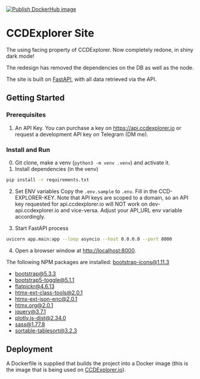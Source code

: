 [![Publish DockerHub image](https://github.com/ccdexplorer/ccdexplorer-site/actions/workflows/build-push.yml/badge.svg)](https://github.com/ccdexplorer/ccdexplorer-site/actions/workflows/build-push.yml)

# CCDExplorer Site

The using facing property of CCDExplorer. Now completely redone, in shiny dark mode!

The redesign has removed the dependencies on the DB as well as the node. 

The site is built on [FastAPI](https://fastapi.tiangolo.com/), with all data retrieved via the API. 

## Getting Started

### Prerequisites

1. An API Key. You can purchase a key on https://api.ccdexplorer.io or request a development API key on Telegram (DM me).

### Install and Run
0. Git clone, make a venv (`python3 -m venv .venv`) and activate it. 
1. Install dependencies (in the venv)
```zsh
pip install -r requirements.txt
```
2. Set ENV variables
Copy the `.env.sample` to `.env`. Fill in the CCD-EXPLORER-KEY. Note that API keys are scoped to a domain, so an API key requested for api.ccdexplorer.io will NOT work on dev-api.ccdexplorer.io and vice-versa. Adjust your API_URL env variable accordingly.

3. Start FastAPI process
```zsh
uvicorn app.main:app --loop asyncio --host 0.0.0.0 --port 8000
```
4. Open a browser window at [http://localhost:8000](http://localhost:8000).

The following NPM packages are installed:
bootstrap-icons@1.11.3
- bootstrap@5.3.3
- bootstrap5-toggle@5.1.1
- flatpickr@4.6.13
- htmx-ext-class-tools@2.0.1
- htmx-ext-json-enc@2.0.1
- htmx.org@2.0.1
- jquery@3.7.1
- plotly.js-dist@2.34.0
- sass@1.77.8
- sortable-tablesort@3.2.3

## Deployment
A Dockerfile is supplied that builds the project into a Docker image (this is the image that is being used on [CCDExplorer.io](https://ccdexplorer.io)).
